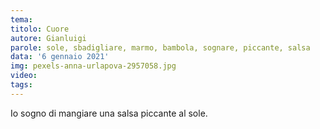 ```yaml
---
tema:
titolo: Cuore
autore: Gianluigi
parole: sole, sbadigliare, marmo, bambola, sognare, piccante, salsa
data: '6 gennaio 2021'
img: pexels-anna-urlapova-2957058.jpg
video: 
tags: 
---
```

Io sogno di mangiare una salsa piccante al sole.
